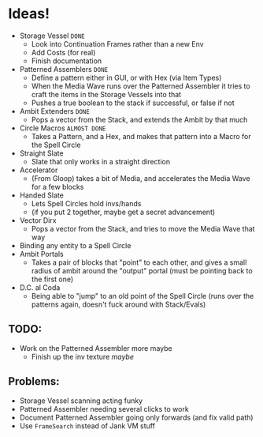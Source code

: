 # Ideas!
* Storage Vessel `DONE`
  * Look into Continuation Frames rather than a new Env 
  * Add Costs (for real)
  * Finish documentation
* Patterned Assemblers `DONE`
  * Define a pattern either in GUI, or with Hex (via Item Types)
  * When the Media Wave runs over the Patterned Assembler it tries to craft the items in the Storage Vessels into that
  * Pushes a true boolean to the stack if successful, or false if not
* Ambit Extenders `DONE`
  * Pops a vector from the Stack, and extends the Ambit by that much
* Circle Macros `ALMOST DONE`
  * Takes a Pattern, and a Hex, and makes that pattern into a Macro for the Spell Circle
* Straight Slate
  * Slate that only works in a straight direction
* Accelerator
  * (From Gloop) takes a bit of Media, and accelerates the Media Wave for a few blocks
* Handed Slate
  * Lets Spell Circles hold invs/hands
  * (if you put 2 together, maybe get a secret advancement)
* Vector Dirx
  * Pops a vector from the Stack, and tries to move the Media Wave that way
* Binding any entity to a Spell Circle
* Ambit Portals
  * Takes a pair of blocks that "point" to each other, and gives a small radius of ambit around the "output" portal (must be pointing back to the first one)
* D.C. al Coda
  * Being able to "jump" to an old point of the Spell Circle (runs over the patterns again, doesn't fuck around with Stack/Evals)

## TODO:
* Work on the Patterned Assembler more maybe
  * Finish up the inv texture *maybe*

## Problems:
* Storage Vessel scanning acting funky
* Patterned Assembler needing several clicks to work
* Document Patterned Assembler going only forwards (and fix valid path)
* Use `FrameSearch` instead of Jank VM stuff